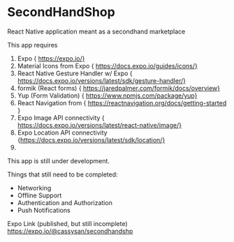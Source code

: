 # SecondHandShop

React Native application meant as a secondhand marketplace

This app requires

1. Expo { https://expo.io/}
2. Material Icons from Expo { https://docs.expo.io/guides/icons/}
3. React Native Gesture Handler w/ Expo { https://docs.expo.io/versions/latest/sdk/gesture-handler/}
4. formik (React forms) { https://jaredpalmer.com/formik/docs/overview}
5. Yup (Form Validation) { https://www.npmjs.com/package/yup}
6. React Navigation from { https://reactnavigation.org/docs/getting-started }
7. Expo Image API connectivity { https://docs.expo.io/versions/latest/react-native/image/}
8. Expo Location API connectivity {https://docs.expo.io/versions/latest/sdk/location/}
9.

This app is still under development.

Things that still need to be completed:

- Networking
- Offline Support
- Authentication and Authorization
- Push Notifications

Expo Link (published, but still incomplete)
https://expo.io/@cassysan/secondhandshp
